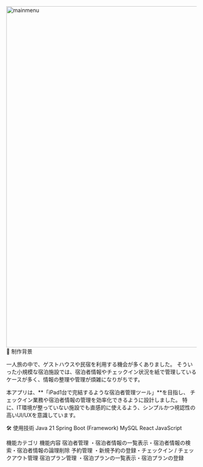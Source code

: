 <img width="1440" height="900" alt="mainmenu" src="https://github.com/user-attachments/assets/bdd93be6-bacc-41b8-859c-bc81af37cf77" />
📌 制作背景

一人旅の中で、ゲストハウスや民宿を利用する機会が多くありました。
そういった小規模な宿泊施設では、宿泊者情報やチェックイン状況を紙で管理しているケースが多く、情報の整理や管理が煩雑になりがちです。

本アプリは、**「iPad1台で完結するような宿泊者管理ツール」**を目指し、
チェックイン業務や宿泊者情報の管理を効率化できるように設計しました。
特に、IT環境が整っていない施設でも直感的に使えるよう、シンプルかつ視認性の高いUI/UXを意識しています。

🛠 使用技術
Java 21
Spring Boot (Framework)
MySQL
React
JavaScript

機能カテゴリ
機能内容
宿泊者管理
・宿泊者情報の一覧表示・宿泊者情報の検索・宿泊者情報の論理削除
予約管理
・新規予約の登録・チェックイン / チェックアウト管理
宿泊プラン管理
・宿泊プランの一覧表示・宿泊プランの登録

